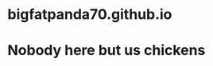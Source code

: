 # bigfatpanda70.github.io
<HTML>
<head>
  </head>
  <body>
    <h1> Nobody here but us chickens </h1>
  </body>
 </html>
